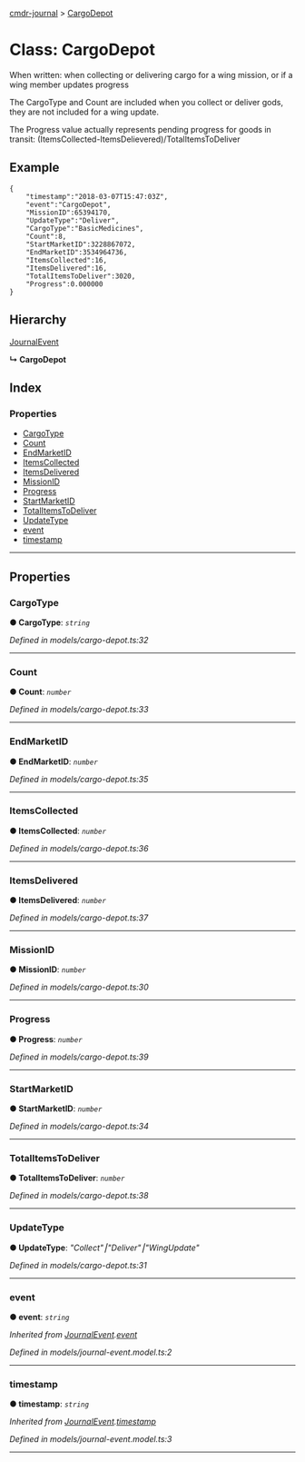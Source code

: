 [cmdr-journal](../README.md) > [CargoDepot](../classes/cargodepot.md)



# Class: CargoDepot


When written: when collecting or delivering cargo for a wing mission, or if a wing member updates progress

The CargoType and Count are included when you collect or deliver gods, they are not included for a wing update.

The Progress value actually represents pending progress for goods in transit: (ItemsCollected-ItemsDelievered)/TotalItemsToDeliver

## Example

    {
        "timestamp":"2018-03-07T15:47:03Z",
        "event":"CargoDepot",
        "MissionID":65394170,
        "UpdateType":"Deliver",
        "CargoType":"BasicMedicines",
        "Count":8,
        "StartMarketID":3228867072,
        "EndMarketID":3534964736,
        "ItemsCollected":16,
        "ItemsDelivered":16,
        "TotalItemsToDeliver":3020,
        "Progress":0.000000
    }

## Hierarchy


 [JournalEvent](journalevent.md)

**↳ CargoDepot**







## Index

### Properties

* [CargoType](cargodepot.md#cargotype)
* [Count](cargodepot.md#count)
* [EndMarketID](cargodepot.md#endmarketid)
* [ItemsCollected](cargodepot.md#itemscollected)
* [ItemsDelivered](cargodepot.md#itemsdelivered)
* [MissionID](cargodepot.md#missionid)
* [Progress](cargodepot.md#progress)
* [StartMarketID](cargodepot.md#startmarketid)
* [TotalItemsToDeliver](cargodepot.md#totalitemstodeliver)
* [UpdateType](cargodepot.md#updatetype)
* [event](cargodepot.md#event)
* [timestamp](cargodepot.md#timestamp)



---
## Properties
<a id="cargotype"></a>

###  CargoType

**●  CargoType**:  *`string`* 

*Defined in models/cargo-depot.ts:32*





___

<a id="count"></a>

###  Count

**●  Count**:  *`number`* 

*Defined in models/cargo-depot.ts:33*





___

<a id="endmarketid"></a>

###  EndMarketID

**●  EndMarketID**:  *`number`* 

*Defined in models/cargo-depot.ts:35*





___

<a id="itemscollected"></a>

###  ItemsCollected

**●  ItemsCollected**:  *`number`* 

*Defined in models/cargo-depot.ts:36*





___

<a id="itemsdelivered"></a>

###  ItemsDelivered

**●  ItemsDelivered**:  *`number`* 

*Defined in models/cargo-depot.ts:37*





___

<a id="missionid"></a>

###  MissionID

**●  MissionID**:  *`number`* 

*Defined in models/cargo-depot.ts:30*





___

<a id="progress"></a>

###  Progress

**●  Progress**:  *`number`* 

*Defined in models/cargo-depot.ts:39*





___

<a id="startmarketid"></a>

###  StartMarketID

**●  StartMarketID**:  *`number`* 

*Defined in models/cargo-depot.ts:34*





___

<a id="totalitemstodeliver"></a>

###  TotalItemsToDeliver

**●  TotalItemsToDeliver**:  *`number`* 

*Defined in models/cargo-depot.ts:38*





___

<a id="updatetype"></a>

###  UpdateType

**●  UpdateType**:  *"Collect"⎮"Deliver"⎮"WingUpdate"* 

*Defined in models/cargo-depot.ts:31*





___

<a id="event"></a>

###  event

**●  event**:  *`string`* 

*Inherited from [JournalEvent](journalevent.md).[event](journalevent.md#event)*

*Defined in models/journal-event.model.ts:2*





___

<a id="timestamp"></a>

###  timestamp

**●  timestamp**:  *`string`* 

*Inherited from [JournalEvent](journalevent.md).[timestamp](journalevent.md#timestamp)*

*Defined in models/journal-event.model.ts:3*





___


